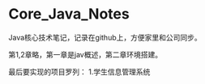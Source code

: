 # Core_Java_Notes

Java核心技术笔记，记录在github上，方便家里和公司同步。

第1,2章略，第一章是jav概述，第二章环境搭建。


最后要实现的项目罗列：
1.学生信息管理系统











